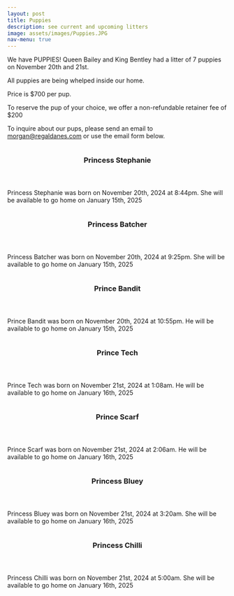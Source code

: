 ```yaml
---
layout: post
title: Puppies
description: see current and upcoming litters
image: assets/images/Puppies.JPG
nav-menu: true
---
```


We have PUPPIES!  Queen Bailey and King Bentley had a litter of 7 puppies on November 20th and 21st.

All puppies are being whelped inside our home.

Price is $700 per pup.

To reserve the pup of your choice, we offer a non-refundable retainer fee of $200

To inquire about our pups, please send an email to morgan@regaldanes.com or use the email form below.

<section id="seven" class="spotlights">
    <section>
        <a class="image">
	    <img src="{% link assets/images/Stephanie.JPG %}" alt="" data-position="center center" />
        </a>
		<div class="content">
			<div class="inner">
				<header class="major">
					<h3>Princess Stephanie</h3>
				</header>
				<p>Princess Stephanie was born on November 20th, 2024 at 8:44pm.  She will be available to go home on January 15th, 2025</p>
				<ul class="actions">
					<!-- <li><a href="generic.html" class="button">Learn more</a></li> -->
				</ul>
			</div>
		</div>
    </section>
    <section>
        <a class="image">
		<img src="{% link assets/images/Batcher.JPG %}" alt="" data-position="center center" />
        </a>
		<div class="content">
			<div class="inner">
				<header class="major">
					<h3>Princess Batcher</h3>
				</header>
				<p>Princess Batcher was born on November 20th, 2024 at 9:25pm.  She will be available to go home on January 15th, 2025</p>
				<ul class="actions">
					<!-- <li><a href="generic.html" class="button">Learn more</a></li> -->
				</ul>
			</div>
		</div>
    </section>
    <section>
        <a class="image">
		<img src="{% link assets/images/Bandit.JPG %}" alt="" data-position="center center" />
        </a>
		<div class="content">
			<div class="inner">
				<header class="major">
					<h3>Prince Bandit</h3>
				</header>
				<p>Prince Bandit was born on November 20th, 2024 at 10:55pm.  He will be available to go home on January 15th, 2025</p>
				<ul class="actions">
					<!-- <li><a href="generic.html" class="button">Learn more</a></li> -->
				</ul>
			</div>
		</div>
    </section>
    <section>
        <a class="image">
		<img src="{% link assets/images/Tech.JPG %}" alt="" data-position="center center" />
        </a>
		<div class="content">
			<div class="inner">
				<header class="major">
					<h3>Prince Tech</h3>
				</header>
				<p>Prince Tech was born on November 21st, 2024 at 1:08am.  He will be available to go home on January 16th, 2025</p>
				<ul class="actions">
					<!-- <li><a href="generic.html" class="button">Learn more</a></li> -->
				</ul>
			</div>
		</div>
    </section>
    <section>
        <a class="image">
		<img src="{% link assets/images/Scarf.JPG %}" alt="" data-position="center center" />
        </a>
		<div class="content">
			<div class="inner">
				<header class="major">
					<h3>Prince Scarf</h3>
				</header>
				<p>Prince Scarf was born on November 21st, 2024 at 2:06am.  He will be available to go home on January 16th, 2025</p>
				<ul class="actions">
					<!-- <li><a href="generic.html" class="button">Learn more</a></li> -->
				</ul>
			</div>
		</div>
    </section>
    <section>
        <a class="image">
		<img src="{% link assets/images/Bluey.JPG %}" alt="" data-position="center center" />
        </a>
		<div class="content">
			<div class="inner">
				<header class="major">
					<h3>Princess Bluey</h3>
				</header>
				<p>Princess Bluey was born on November 21st, 2024 at 3:20am.  She will be available to go home on January 16th, 2025</p>
				<ul class="actions">
					<!-- <li><a href="generic.html" class="button">Learn more</a></li> -->
				</ul>
			</div>
		</div>
    </section>
    <section>
        <a class="image">
		<img src="{% link assets/images/Chilli.JPG %}" alt="" data-position="center center" />
        </a>
		<div class="content">
			<div class="inner">
				<header class="major">
					<h3>Princess Chilli</h3>
				</header>
				<p>Princess Chilli was born on November 21st, 2024 at 5:00am.  She will be available to go home on January 16th, 2025</p>
				<ul class="actions">
					<!-- <li><a href="generic.html" class="button">Learn more</a></li> -->
				</ul>
			</div>
		</div>
    </section>
</section>
